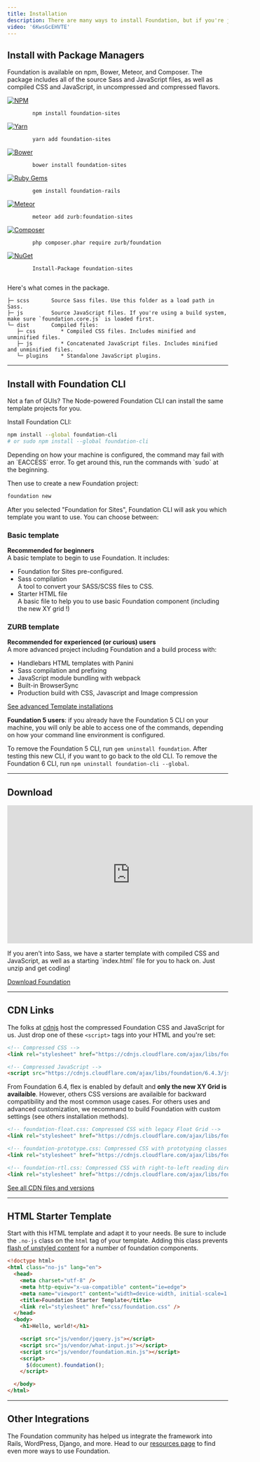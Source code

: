 ```yaml
---
title: Installation
description: There are many ways to install Foundation, but if you're just getting started, we have a few suggestions.
video: '6KwsGcEHVTE'
---
```


## Install with Package Managers

Foundation is available on npm, Bower, Meteor, and Composer. The package includes all of the source Sass and JavaScript files, as well as compiled CSS and JavaScript, in uncompressed and compressed flavors.

<div class="grid-x grid-margin-x">
  <div class="cell small-2 text-right">
    <a href="https://www.npmjs.com/package/foundation-sites">
      <img class="docs-install-vendor-icon" src="{{root}}assets/img/icons/logo-npm.svg" alt="NPM">
    </a>
  </div>
  <div class="cell small-10">
    <div class="docs-code">
      <code class="bash">
        npm install foundation-sites
      </code>
    </div>
  </div>

  <div class="cell small-2 text-right">
    <a href="https://yarnpkg.com/en/package/foundation-sites">
      <img class="docs-install-vendor-icon" src="{{root}}assets/img/icons/logo-yarn.svg" alt="Yarn">
    </a>
  </div>
  <div class="cell small-10">
    <div class="docs-code">
      <code class="bash">
        yarn add foundation-sites
      </code>
    </div>
  </div>

  <div class="cell small-2 text-right">
    <a href="https://bower.io/search/?q=foundation-sites">
      <img class="docs-install-vendor-icon" src="{{root}}assets/img/icons/logo-bower.svg" alt="Bower">
    </a>
  </div>
  <div class="cell small-10">
    <div class="docs-code">
      <code class="bash">
        bower install foundation-sites
      </code>
    </div>
  </div>

  <div class="cell small-2 text-right">
    <a href="https://rubygems.org/gems/foundation-rails">
      <img class="docs-install-vendor-icon" src="{{root}}assets/img/icons/logo-rubygems.svg" alt="Ruby Gems">
    </a>
  </div>
  <div class="column small-10">
    <div class="docs-code">
      <code class="bash">
        gem install foundation-rails
      </code>
    </div>
  </div>

  <div class="cell small-2 text-right">
    <a href="https://atmospherejs.com/zurb/foundation-sites">
      <img class="docs-install-vendor-icon" src="{{root}}assets/img/icons/logo-meteor.svg" alt="Meteor">
    </a>
  </div>
  <div class="cell small-10">
    <div class="docs-code">
      <code class="bash">
        meteor add zurb:foundation-sites
      </code>
    </div>
  </div>

  <div class="cell small-2 text-right">
    <a href="https://packagist.org/packages/zurb/foundation">
      <img class="docs-install-vendor-icon" src="{{root}}assets/img/icons/logo-composer.svg" alt="Composer">
    </a>
  </div>
  <div class="cell small-10">
    <div class="docs-code">
      <code class="bash">
        php composer.phar require zurb/foundation
      </code>
    </div>
  </div>

  <div class="cell small-2 text-right">
    <a href="https://www.nuget.org/packages/foundation-sites/">
      <img class="docs-install-vendor-icon" src="{{root}}assets/img/icons/logo-nuget.svg" alt="NuGet">
    </a>
  </div>
  <div class="cell small-10">
    <div class="docs-code">
      <code class="bash">
        Install-Package foundation-sites
      </code>
    </div>
  </div>
</div>

Here's what comes in the package.

```
├─ scss       Source Sass files. Use this folder as a load path in Sass.
├─ js         Source JavaScript files. If you're using a build system, make sure `foundation.core.js` is loaded first.
└─ dist       Compiled files:
   ├─ css        * Compiled CSS files. Includes minified and unminified files.
   ├─ js         * Concatenated JavaScript files. Includes minified and unminified files.
   └─ plugins    * Standalone JavaScript plugins.
```

---

## Install with Foundation CLI

Not a fan of GUIs? The Node-powered Foundation CLI can install the same template projects for you.

Install Foundation CLI:

```bash
npm install --global foundation-cli
# or sudo npm install --global foundation-cli
```

<div class="callout info">
  Depending on how your machine is configured, the command may fail with an `EACCESS` error. To get around this, run the commands with `sudo` at the beginning.
</div>

Then use to create a new Foundation project:

```bash
foundation new
```

After you selected "Foundation for Sites", Foundation CLI will ask you which template you want to use. You can choose between:

<div class="grid-x grid-margin-x">
  <div class="cell small-6">
    <h3>Basic template</h3>
    <p>
      <b>Recommended for beginners</b><br>
      A basic template to begin to use Foundation. It includes:
      <ul>
        <li>
          Foundation for Sites pre-configured.
        </li>
        <li>
          Sass compilation<br>
          A tool to convert your SASS/SCSS files to CSS.
        </li>
        <li>
          Starter HTML file<br>
          A basic file to help you to use basic Foundation component (including the new XY grid !)
        </li>
      </ul>
    </p>
  </div>

  <div class="cell small-6">
    <h3>ZURB template</h3>
    <p>
      <b>Recommended for experienced (or curious) users</b><br>
      A more advanced project including Foundation and a build process with:
      <ul>
        <li>Handlebars HTML templates with Panini</li>
        <li>Sass compilation and prefixing</li>
        <li>JavaScript module bundling with webpack</li>
        <li>Built-in BrowserSync</li>
        <li>Production build with CSS, Javascript and Image compression</li>
      </ul>
    </p>
  </div>
</div>

<p class="text-center">
  <a href="starter-projects.html" class="button">See advanced Template installations</a>
</p>

<div class="callout info">
  <p><strong>Foundation 5 users</strong>: if you already have the Foundation 5 CLI on your machine, you will only be able to access one of the commands, depending on how your command line environment is configured.</p>

  <p>To remove the Foundation 5 CLI, run <code>gem uninstall foundation</code>. After testing this new CLI, if you want to go back to the old CLI. To remove the Foundation 6 CLI, run <code>npm uninstall foundation-cli --global</code>.</p>
</div>

---

## Download

<div class="grid-x grid-margin-x">
  <div class="cell small-6">
    <div class="responsive-embed widescreen mb1">
      <iframe width="560" height="315" src="https://www.youtube.com/embed/lFrpnk0Oo_8" frameborder="0" allowfullscreen></iframe>
      <a id="docs-mobile-video-link" class="docs-mobile-video" target="_blank" href="https://youtu.be/lFrpnk0Oo_8"></a>
    </div>
  </div>

  <div class="cell small-6">
    <p>
      If you aren't into Sass, we have a starter template with compiled CSS and JavaScript, as well as a starting `index.html` file for you to hack on. Just unzip and get coding!
    </p>
    <p class="text-center">
      <a href="http://foundation.zurb.com/sites/download" class="button">Download Foundation</a>
    </p>
  </div>
</div>

---

## CDN Links

The folks at [cdnjs](https://cdnjs.com) host the compressed Foundation CSS and JavaScript for us. Just drop one of these `<script>` tags into your HTML and you're set:

```html
<!-- Compressed CSS -->
<link rel="stylesheet" href="https://cdnjs.cloudflare.com/ajax/libs/foundation/6.4.3/css/foundation.min.css" integrity="sha256-GSio8qamaXapM8Fq9JYdGNTvk/dgs+cMLgPeevOYEx0= sha384-wAweiGTn38CY2DSwAaEffed6iMeflc0FMiuptanbN4J+ib+342gKGpvYRWubPd/+ sha512-QHEb6jOC8SaGTmYmGU19u2FhIfeG+t/hSacIWPpDzOp5yygnthL3JwnilM7LM1dOAbJv62R+/FICfsrKUqv4Gg==" crossorigin="anonymous" />

<!-- Compressed JavaScript -->
<script src="https://cdnjs.cloudflare.com/ajax/libs/foundation/6.4.3/js/foundation.min.js" integrity="sha256-mRYlCu5EG+ouD07WxLF8v4ZAZYCA6WrmdIXyn1Bv9Vk= sha384-KzKofw4qqetd3kvuQ5AdapWPqV1ZI+CnfyfEwZQgPk8poOLWaabfgJOfmW7uI+AV sha512-0gHfaMkY+Do568TgjJC2iMAV0dQlY4NqbeZ4pr9lVUTXQzKu8qceyd6wg/3Uql9qA2+3X5NHv3IMb05wb387rA==" crossorigin="anonymous"></script>
```

From Foundation 6.4, flex is enabled by default and **only the new XY Grid is availaible**. However, others CSS versions are availaible for backward compatibility and the most common usage cases. For others uses and advanced customization, we recommand to build Foundation with custom settings (see others installation methods).

```html
<!-- foundation-float.css: Compressed CSS with legacy Float Grid -->
<link rel="stylesheet" href="https://cdnjs.cloudflare.com/ajax/libs/foundation/6.4.3/css/foundation-float.css" integrity="sha256-+8r1EkvIoWpxT8CKbSw/rCQWttnazW9mLPg6xT+/2EM= sha384-/oMoU6QUFos1xR2dsyh5fVXoR6wHSKUxQdbvR1ARssj8Crq8z39z3dGnGiI3O807 sha512-8QyAfdtYntymd5OgASE6/GHuN3hbySbEJaORYvMjfki5uwRCpUPiAsWv/BzHS7O3aZCmlYJzkY9lYQnUT6sw/Q==" crossorigin="anonymous" />

<!-- foundation-prototype.css: Compressed CSS with prototyping classes -->
<link rel="stylesheet" href="https://cdnjs.cloudflare.com/ajax/libs/foundation/6.4.3/css/foundation-prototype.css" integrity="sha256-IHU5CkoOGpVMODA9ql3Lz609uhGwwFlLNSpAMoOY2us= sha384-5YVbhp4eWqCZTvk9iGqw9BkE2y1uCHERnmqPZvhLCL9i6KQnOx81Om6HTedy5umY sha512-8OOpCEIwIj4l3EltIZSpEQe5sqoppE02Tv1PsnCFPI5SOZ7qVGeT0nvxRlUfCkvPD5ZzMD3aOpuGkd/fM4rJ0A==" crossorigin="anonymous" />

<!-- foundation-rtl.css: Compressed CSS with right-to-left reading direction -->
<link rel="stylesheet" href="https://cdnjs.cloudflare.com/ajax/libs/foundation/6.4.3/css/foundation-rtl.min.css" integrity="sha256-Az+E7JXW71Srarkum5QPTdnobddg2GqI1i8+nMusgLk= sha384-eBKuNtkGVmsJD0uNnWoKYYVnzDT0PXV+XNyAgmmZwYVn7MSNcaR4i5HjOpSRd0o6 sha512-d0RjiDZM/0NlD+7Y2DhUGuAUdwDIL5lS3GPAD0HEayEcrhuLuRiPYOgFWZik+gsFzsykxSn0KO6jim7ev8kIig==" crossorigin="anonymous" />
```

<div class="text-center">
  <a href="https://cdnjs.com/libraries/foundation" class="button" target="_blank">See all CDN files and versions</a>
</div>

---

## HTML Starter Template
Start with this HTML template and adapt it to your needs. Be sure to include the `.no-js` class on the `html` tag of your template.  Adding this class prevents [flash of unstyled content](https://en.wikipedia.org/wiki/Flash_of_unstyled_content) for a number of foundation components.

```html
<!doctype html>
<html class="no-js" lang="en">
  <head>
    <meta charset="utf-8" />
    <meta http-equiv="x-ua-compatible" content="ie=edge">
    <meta name="viewport" content="width=device-width, initial-scale=1.0" />
    <title>Foundation Starter Template</title>
    <link rel="stylesheet" href="css/foundation.css" />
  </head>
  <body>
    <h1>Hello, world!</h1>

    <script src="js/vendor/jquery.js"></script>
    <script src="js/vendor/what-input.js"></script>
    <script src="js/vendor/foundation.min.js"></script>
    <script>
      $(document).foundation();
    </script>

  </body>
</html>

```

---

## Other Integrations

The Foundation community has helped us integrate the framework into Rails, WordPress, Django, and more. Head to our [resources page](http://foundation.zurb.com/sites/resources) to find even more ways to use Foundation.
